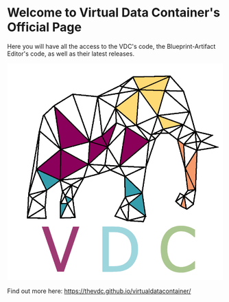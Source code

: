 # Welcome to Virtual Data Container's Official Page
Here you will have all the access to the VDC's code, the Blueprint-Artifact Editor's code, as well as their latest releases.

![alt text](https://github.com/thevdc/virtualdatacontainer/blob/master/media/VDC-logo.png)

Find out more here:
https://thevdc.github.io/virtualdatacontainer/
